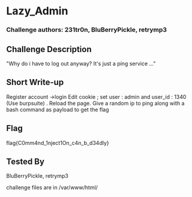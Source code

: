 # Lazy_Admin

### Challenge authors: 231tr0n, BluBerryPickle, retrymp3

## Challenge Description
"Why do i have to log out anyway? It's just a ping service ..."

## Short Write-up
Register account ->login
Edit cookie ; set user : admin and user_id : 1340 (Use burpsuite) . Reload the page.
Give a random ip to ping along with a bash command as payload to get the flag 

## Flag
flag{C0mm4nd_1nject1On_c4n_b_d34dly}

## Tested By
BluBerryPickle, retrymp3

challenge files are in /var/www/html/
